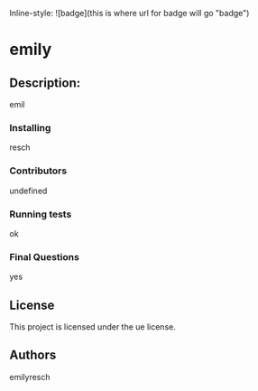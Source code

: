 
Inline-style: 
![badge](this is where url for badge will go "badge")
# emily
## Description:
emil
### Installing
resch
### Contributors
undefined
### Running tests
ok
### Final Questions
yes
## License
This project is licensed under the ue license.
## Authors
emilyresch
